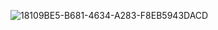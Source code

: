 ![18109BE5-B681-4634-A283-F8EB5943DACD](https://github.com/user-attachments/assets/637a22f6-8726-4f49-b7e9-5136529b938b)
